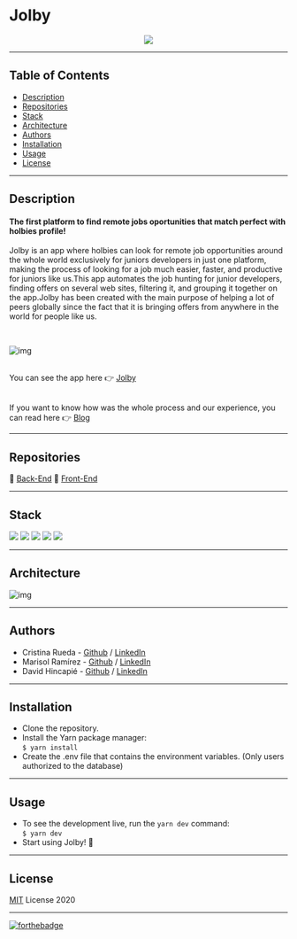 # Jolby 
<p align="center">
<img src="https://i.ibb.co/PwVsr33/jolby.png"/>
</p>

---

## Table of Contents

- [Description](#description)
- [Repositories](#repositories)
- [Stack](#stack)
- [Architecture](#architecture)
- [Authors](#authors)
- [Installation](#installation)
- [Usage](#usage)
- [License](#license)

---

## Description
#### The first platform to find remote jobs oportunities that match perfect with holbies profile!

Jolby is an app where holbies can look for remote job opportunities around the whole world exclusively for juniors developers in just one platform, making the process of looking for a job much easier, faster, and productive for juniors like us.This app automates the job hunting for junior developers, finding offers on several web sites, filtering it, and grouping it together on the app.Jolby has been created with the main purpose of helping a lot of peers globally since the fact that it is bringing offers from anywhere in the world for people like us. 

<br />

![img](https://i.ibb.co/c3M2Mp1/Screen-Shot-2020-11-03-at-5-54-54-PM.png)

<br/> You can see the app here 👉 [Jolby](http://www.jolby.rocks/)

<br/>If you want to know how was the whole process and our experience, you can read here 👉 [Blog](https://www.linkedin.com/pulse/blog-post-jolby-marisol-ram%C3%ADrez-henao/?published=t)

---

## Repositories

🔸 [Back-End](https://github.com/dalejohgi/jolby_backend)
🔸 [Front-End](https://github.com/CrisRuedaP/Jolby)


---

## Stack

![](https://img.shields.io/badge/-React-blue)
![](https://img.shields.io/badge/-React--Bootstrap-blueviolet)
![](https://img.shields.io/badge/-Node%20JS-green)
![](https://img.shields.io/badge/-Express%20JS-red)
![](https://img.shields.io/badge/-Firebase-yellow)

---

## Architecture

![img](https://i.ibb.co/6gNgW81/stack.png)

---

## Authors
- Cristina Rueda -  [Github](https://github.com/CrisRuedaP)  /  [LinkedIn](https://www.linkedin.com/in/crisruedap/)  
- Marisol Ramírez -  [Github](https://github.com/Marisol2201)  /  [LinkedIn](https://www.linkedin.com/in/marisolramirezhenao/)
- David Hincapié - [Github](https://github.com/dalejohgi)  /  [LinkedIn](https://www.linkedin.com/in/dalejohgi/) 

---

## Installation 

- Clone the repository.
- Install the Yarn package manager:<br>
	`$ yarn install`
- Create the .env file that contains the environment variables. (Only users authorized to the database)

---

## Usage

- To see the development live, run the `yarn dev` command:<br>
	`$ yarn dev`
- Start using Jolby! 🥳

---

## License

[MIT]("./LICENSE.md") License 2020

---

[![forthebadge](https://forthebadge.com/images/badges/built-with-love.svg)](https://forthebadge.com) 
